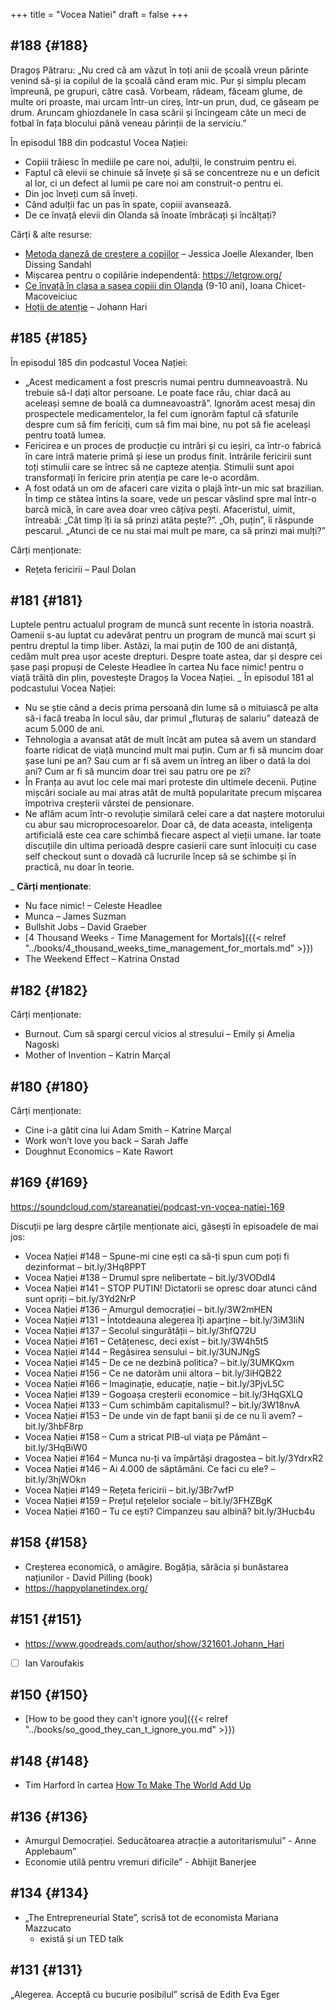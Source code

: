 +++
title = "Vocea Natiei"
draft = false
+++

## #188 {#188}

Dragoș Pătraru: „Nu cred că am văzut în toți anii de școală vreun părinte venind
să-și ia copilul de la școală când eram mic. Pur și simplu plecam împreună, pe
grupuri, către casă. Vorbeam, râdeam, făceam glume, de multe ori proaste, mai
urcam într-un cireș, într-un prun, dud, ce găseam pe drum. Aruncam ghiozdanele
în casa scării și încingeam câte un meci de fotbal în fața blocului până veneau
părinții de la serviciu.”

În episodul 188 din podcastul Vocea Nației:

-   Copiii trăiesc în mediile pe care noi, adulții, le construim pentru ei.
-   Faptul că elevii se chinuie să învețe și să se concentreze nu e un deficit al lor, ci un defect al lumii pe care noi am construit-o pentru ei.
-   Din joc înveți cum să înveți.
-   Când adulții fac un pas în spate, copiii avansează.
-   De ce învață elevii din Olanda să înoate îmbrăcați și încălțați?

Cărți &amp; alte resurse:

-   [Metoda daneză de creștere a copiilor](https://www.goodreads.com/book/show/28815322-the-danish-way-of-parenting) – Jessica Joelle Alexander, Iben Dissing Sandahl
-   Mișcarea pentru o copilărie independentă: <https://letgrow.org/>
-   [Ce învață în clasa a șasea copiii din Olanda](https://www.printesaurbana.ro/2023/05/ce-invata-in-clasa-a-sasea-copiii-din-olanda-9-10-ani.html) (9-10 ani), Ioana Chicet-Macoveiciuc
-   [Hoții de atenție](https://www.goodreads.com/en/book/show/57933306) – Johann Hari


## #185 {#185}

În episodul 185 din podcastul Vocea Nației:

-   „Acest medicament a fost prescris numai pentru dumneavoastră. Nu trebuie să-l dați altor
    persoane. Le poate face rău, chiar dacă au aceleași semne de boală ca dumneavoastră”.
    Ignorăm acest mesaj din prospectele medicamentelor, la fel cum ignorăm faptul că
    sfaturile despre cum să fim fericiți, cum să fim mai bine, nu pot să fie aceleași pentru
    toată lumea.
-   Fericirea e un proces de producție cu intrări și cu ieșiri, ca într-o fabrică în care
    intră materie primă și iese un produs finit. Intrările fericirii sunt toți stimulii care
    se întrec să ne capteze atenția. Stimulii sunt apoi transformați în fericire prin
    atenția pe care le-o acordăm.
-   A fost odată un om de afaceri care vizita o plajă într-un mic sat brazilian. În timp ce
    stătea întins la soare, vede un pescar vâslind spre mal într-o barcă mică, în care avea
    doar vreo câțiva pești. Afaceristul, uimit, întreabă: „Cât timp îți ia să prinzi atâta
    pește?”. „Oh, puțin”, îi răspunde pescarul. „Atunci de ce nu stai mai mult pe mare, ca
    să prinzi mai mulți?”

Cărți menționate:

-   Rețeta fericirii – Paul Dolan


## #181 {#181}

Luptele pentru actualul program de muncă sunt recente în istoria noastră.
Oamenii s-au luptat cu adevărat pentru un program de muncă mai scurt și pentru
dreptul la timp liber. Astăzi, la mai puțin de 100 de ani distanță, cedăm mult
prea ușor aceste drepturi. Despre toate astea, dar și despre cei șase pași
propuși de Celeste Headlee în cartea Nu face nimic! pentru o viață trăită din
plin, povestește Dragoș la Vocea Nației. <span class="underline">_</span> În episodul 181 al podcastului Vocea
Nației:

-   Nu se știe când a decis prima persoană din lume să o mituiască pe alta să-i
    facă treaba în locul său, dar primul „fluturaș de salariu” datează de acum
    5.000 de ani.
-   Tehnologia a avansat atât de mult încât am putea să avem un standard foarte
    ridicat de viață muncind mult mai puțin. Cum ar fi să muncim doar șase luni pe
    an? Sau cum ar fi să avem un întreg an liber o dată la doi ani? Cum ar fi să
    muncim doar trei sau patru ore pe zi?
-   În Franța au avut loc cele mai mari proteste din ultimele decenii. Puține
    mișcări sociale au mai atras atât de multă popularitate precum mișcarea
    împotriva creșterii vârstei de pensionare.
-   Ne aflăm acum într-o revoluție similară celei care a dat naștere motorului cu
    abur sau microprocesoarelor. Doar că, de data aceasta, inteligența artificială
    este cea care schimbă fiecare aspect al vieții umane. Iar toate discuțiile din
    ultima perioadă despre casierii care sunt înlocuiți cu case self checkout sunt
    o dovadă că lucrurile încep să se schimbe și în practică, nu doar în teorie.

<span class="underline">_</span>
**Cărți menționate**:

-   Nu face nimic! – Celeste Headlee
-   Munca – James Suzman
-   Bullshit Jobs – David Graeber
-   [4 Thousand Weeks - Time Management for Mortals]({{< relref "../books/4_thousand_weeks_time_management_for_mortals.md" >}})
-   The Weekend Effect – Katrina Onstad


## #182 {#182}

Cărți menționate:

-   Burnout. Cum să spargi cercul vicios al stresului – Emily și Amelia Nagoski
-   Mother of Invention – Katrin Marçal


## #180 {#180}

Cărți menționate:

-   Cine i-a gătit cina lui Adam Smith – Katrine Marçal
-   Work won’t love you back – Sarah Jaffe
-   Doughnut Economics – Kate Rawort


## #169 {#169}

<https://soundcloud.com/stareanatiei/podcast-vn-vocea-natiei-169>

Discuții pe larg despre cărțile menționate aici, găsești în episoadele de mai jos:

-   Vocea Nației #148
    – Spune-mi cine ești ca să-ți spun cum poți fi dezinformat – bit.ly/3Hq8PPT
-   Vocea Nației #138
    – Drumul spre nelibertate – bit.ly/3VODdI4
-   Vocea Nației #141
    – STOP PUTIN! Dictatorii se opresc doar atunci când sunt opriți – bit.ly/3Yd2NrP
-   Vocea Nației #136
    – Amurgul democrației – bit.ly/3W2mHEN
-   Vocea Nației #131
    – Întotdeauna alegerea îți aparține – bit.ly/3iM3IiN
-   Vocea Nației #137
    – Secolul singurătății – bit.ly/3hfQ72U
-   Vocea Nației #161
    – Cetățenesc, deci exist – bit.ly/3W4h5t5
-   Vocea Nației #144
    – Regăsirea sensului – bit.ly/3UNJNgS
-   Vocea Nației #145
    – De ce ne dezbină politica? – bit.ly/3UMKQxm
-   Vocea Nației #156
    – Ce ne datorăm unii altora – bit.ly/3iHQB22
-   Vocea Nației #166
    – Imaginație, educație, nație – bit.ly/3PjvL5C
-   Vocea Nației #139
    – Gogoașa creșterii economice – bit.ly/3HqGXLQ
-   Vocea Nației #133
    – Cum schimbăm capitalismul? – bit.ly/3W18nvA
-   Vocea Nației #153
    – De unde vin de fapt banii și de ce nu îi avem? – bit.ly/3hbF8rp
-   Vocea Nației #158
    – Cum a stricat PIB-ul viața pe Pământ – bit.ly/3HqBiW0
-   Vocea Nației #164
    – Munca nu-ți va împărtăși dragostea – bit.ly/3YdrxR2
-   Vocea Nației #146
    – Ai 4.000 de săptămâni. Ce faci cu ele? – bit.ly/3hjWOkn
-   Vocea Nației #149
    – Rețeta fericirii – bit.ly/3Br7wfP
-   Vocea Nației #159
    – Prețul rețelelor sociale – bit.ly/3FHZBgK
-   Vocea Nației #160
    – Tu ce ești? Cimpanzeu sau albină? bit.ly/3Hucb4u


## #158 {#158}

-   Creșterea economică, o amăgire. Bogăția, sărăcia și bunăstarea națiunilor - David Pilling (book)
-   <https://happyplanetindex.org/>


## #151 {#151}

-   <https://www.goodreads.com/author/show/321601.Johann_Hari>
-   [ ] Ian Varoufakis


## #150 {#150}

-   [How to be good they can't ignore you]({{< relref "../books/so_good_they_can_t_ignore_you.md" >}})


## #148 {#148}

-   Tim Harford în cartea [How To Make The World Add Up](https://www.goodreads.com/book/show/54564213-how-to-make-the-world-add-up)


## #136 {#136}

-   Amurgul Democrației. Seducătoarea atracție a autoritarismului” - Anne Applebaum”
-   Economie utilă pentru vremuri dificile” - Abhijit Banerjee


## #134 {#134}

-   „The Entrepreneurial State”, scrisă tot de economista Mariana Mazzucato
    -   există și un TED talk


## #131 {#131}

„Alegerea. Acceptă cu bucurie posibilul” scrisă de Edith Eva Eger

